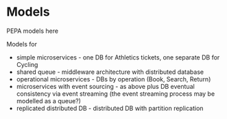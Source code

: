 # Models
PEPA models here

Models for

* simple microservices - one DB for Athletics tickets, one separate DB for Cycling
* shared queue - middleware architecture with distributed database
* operational microservices - DBs by operation (Book, Search, Return)
* microservices with event sourcing - as above plus DB eventual consistency via event streaming (the event streaming process may be modelled as a queue?)
* replicated distributed DB - distributed DB with partition replication
